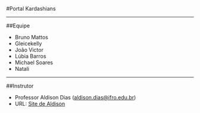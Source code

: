 #Portal Kardashians

___

##Equipe

* Bruno Mattos
* Gleicekelly
* João Victor
* Lúbia Barros
* Michael Soares
* Natali

___

##Instrutor

* Professor Aldison Dias (aldison.dias@ifro.edu.br)
* URL: [Site de Aldison](http://www.aldisondias.eti.br)
